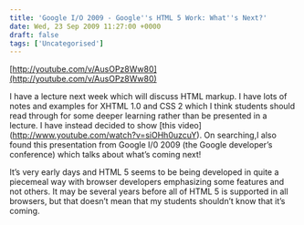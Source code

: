 ```yaml
---
title: 'Google I/O 2009 - Google''s HTML 5 Work: What''s Next?'
date: Wed, 23 Sep 2009 11:27:00 +0000
draft: false
tags: ['Uncategorised']
---
```


[http://youtube.com/v/AusOPz8Ww80](http://youtube.com/v/AusOPz8Ww80)

I have a lecture next week which will discuss HTML markup. I have lots of notes and examples for XHTML 1.0 and CSS 2 which I think students should read through for some deeper learning rather than be presented in a lecture. I have instead decided to show \[this video\](http://www.youtube.com/watch?v=siOHh0uzcuY). On searching,I also found this presentation from Google I/0 2009 (the Google developer’s conference) which talks about what’s coming next!

It’s very early days and HTML 5 seems to be being developed in quite a piecemeal way with browser developers emphasizing some features and not others. It may be several years before all of HTML 5 is supported in all browsers, but that doesn’t mean that my students shouldn’t know that it’s coming.